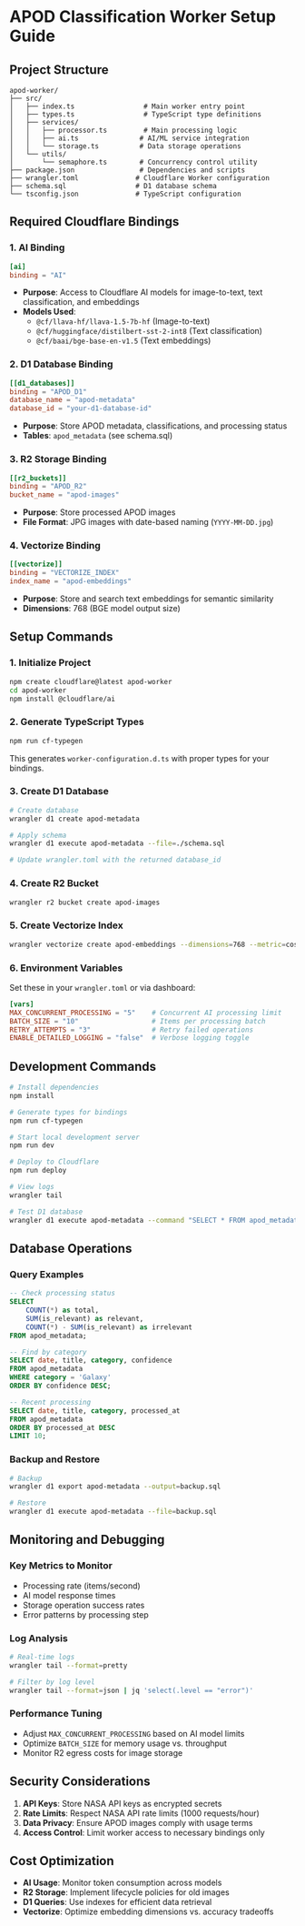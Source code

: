 # APOD Classification Worker Setup Guide

## Project Structure
```
apod-worker/
├── src/
│   ├── index.ts                 # Main worker entry point
│   ├── types.ts                 # TypeScript type definitions
│   ├── services/
│   │   ├── processor.ts         # Main processing logic
│   │   ├── ai.ts               # AI/ML service integration
│   │   └── storage.ts          # Data storage operations
│   └── utils/
│       └── semaphore.ts        # Concurrency control utility
├── package.json                # Dependencies and scripts
├── wrangler.toml              # Cloudflare Worker configuration
├── schema.sql                 # D1 database schema
└── tsconfig.json              # TypeScript configuration
```

## Required Cloudflare Bindings

### 1. AI Binding
```toml
[ai]
binding = "AI"
```
- **Purpose**: Access to Cloudflare AI models for image-to-text, text classification, and embeddings
- **Models Used**:
  - `@cf/llava-hf/llava-1.5-7b-hf` (Image-to-text)
  - `@cf/huggingface/distilbert-sst-2-int8` (Text classification)
  - `@cf/baai/bge-base-en-v1.5` (Text embeddings)

### 2. D1 Database Binding
```toml
[[d1_databases]]
binding = "APOD_D1"
database_name = "apod-metadata"
database_id = "your-d1-database-id"
```
- **Purpose**: Store APOD metadata, classifications, and processing status
- **Tables**: `apod_metadata` (see schema.sql)

### 3. R2 Storage Binding
```toml
[[r2_buckets]]
binding = "APOD_R2"
bucket_name = "apod-images"
```
- **Purpose**: Store processed APOD images
- **File Format**: JPG images with date-based naming (`YYYY-MM-DD.jpg`)

### 4. Vectorize Binding
```toml
[[vectorize]]
binding = "VECTORIZE_INDEX"
index_name = "apod-embeddings"
```
- **Purpose**: Store and search text embeddings for semantic similarity
- **Dimensions**: 768 (BGE model output size)

## Setup Commands

### 1. Initialize Project
```bash
npm create cloudflare@latest apod-worker
cd apod-worker
npm install @cloudflare/ai
```

### 2. Generate TypeScript Types
```bash
npm run cf-typegen
```
This generates `worker-configuration.d.ts` with proper types for your bindings.

### 3. Create D1 Database
```bash
# Create database
wrangler d1 create apod-metadata

# Apply schema
wrangler d1 execute apod-metadata --file=./schema.sql

# Update wrangler.toml with the returned database_id
```

### 4. Create R2 Bucket
```bash
wrangler r2 bucket create apod-images
```

### 5. Create Vectorize Index
```bash
wrangler vectorize create apod-embeddings --dimensions=768 --metric=cosine
```

### 6. Environment Variables
Set these in your `wrangler.toml` or via dashboard:

```toml
[vars]
MAX_CONCURRENT_PROCESSING = "5"    # Concurrent AI processing limit
BATCH_SIZE = "10"                  # Items per processing batch
RETRY_ATTEMPTS = "3"               # Retry failed operations
ENABLE_DETAILED_LOGGING = "false"  # Verbose logging toggle
```

## Development Commands

```bash
# Install dependencies
npm install

# Generate types for bindings
npm run cf-typegen

# Start local development server
npm run dev

# Deploy to Cloudflare
npm run deploy

# View logs
wrangler tail

# Test D1 database
wrangler d1 execute apod-metadata --command "SELECT * FROM apod_metadata LIMIT 5"
```

## Database Operations

### Query Examples
```sql
-- Check processing status
SELECT 
    COUNT(*) as total,
    SUM(is_relevant) as relevant,
    COUNT(*) - SUM(is_relevant) as irrelevant
FROM apod_metadata;

-- Find by category
SELECT date, title, category, confidence 
FROM apod_metadata 
WHERE category = 'Galaxy' 
ORDER BY confidence DESC;

-- Recent processing
SELECT date, title, category, processed_at 
FROM apod_metadata 
ORDER BY processed_at DESC 
LIMIT 10;
```

### Backup and Restore
```bash
# Backup
wrangler d1 export apod-metadata --output=backup.sql

# Restore
wrangler d1 execute apod-metadata --file=backup.sql
```

## Monitoring and Debugging

### Key Metrics to Monitor
- Processing rate (items/second)
- AI model response times
- Storage operation success rates
- Error patterns by processing step

### Log Analysis
```bash
# Real-time logs
wrangler tail --format=pretty

# Filter by log level
wrangler tail --format=json | jq 'select(.level == "error")'
```

### Performance Tuning
- Adjust `MAX_CONCURRENT_PROCESSING` based on AI model limits
- Optimize `BATCH_SIZE` for memory usage vs. throughput
- Monitor R2 egress costs for image storage

## Security Considerations

1. **API Keys**: Store NASA API keys as encrypted secrets
2. **Rate Limits**: Respect NASA API rate limits (1000 requests/hour)
3. **Data Privacy**: Ensure APOD images comply with usage terms
4. **Access Control**: Limit worker access to necessary bindings only

## Cost Optimization

- **AI Usage**: Monitor token consumption across models
- **R2 Storage**: Implement lifecycle policies for old images
- **D1 Queries**: Use indexes for efficient data retrieval
- **Vectorize**: Optimize embedding dimensions vs. accuracy tradeoffs